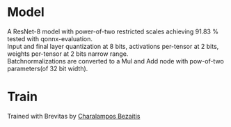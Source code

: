 # Model

A ResNet-8 model with power-of-two restricted scales achieving 91.83 % tested with qonnx-evaluation.  
Input and final layer quantization at 8 bits, activations per-tensor at 2 bits, weights per-tensor at 2 bits narrow range.  
Batchnormalizations are converted to a Mul and Add node with pow-of-two parameters(of 32 bit width).

# Train

Trained with Brevitas by [Charalampos Bezaitis](https://github.com/cbezaitis) 
